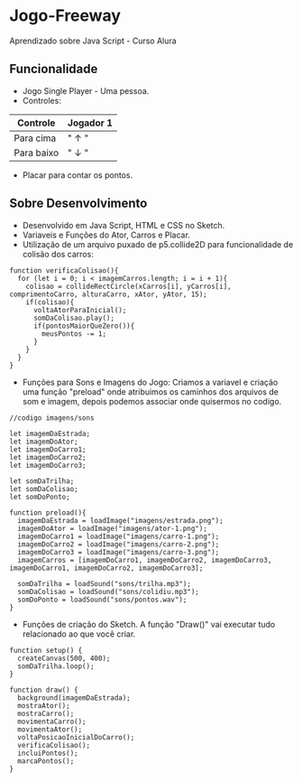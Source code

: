 # Jogo-Freeway
Aprendizado sobre Java Script - Curso Alura

## Funcionalidade
- Jogo Single Player - Uma pessoa.
- Controles:

| Controle | Jogador  1 |
| ------------- | ------------- |
| Para cima  | " ↑ " |
| Para baixo  | " ↓ " |
- Placar para contar os pontos.

## Sobre Desenvolvimento
- Desenvolvido em Java Script, HTML e CSS no Sketch.
- Variaveis e Funções do Ator, Carros e Placar.
- Utilização de um arquivo puxado de p5.collide2D para funcionalidade de colisão dos carros:
```
function verificaColisao(){
  for (let i = 0; i < imagemCarros.length; i = i + 1){
    colisao = collideRectCircle(xCarros[i], yCarros[i], comprimentoCarro, alturaCarro, xAtor, yAtor, 15);
    if(colisao){
      voltaAtorParaInicial();
      somDaColisao.play();
      if(pontosMaiorQueZero()){
        meusPontos -= 1;
      }
    }
  }
}
```
- Funções para Sons e Imagens do Jogo:
Criamos a variavel e criação uma função "preload" onde atribuimos os caminhos dos arquivos de som e imagem, depois podemos associar onde quisermos no codigo.
```
//codigo imagens/sons

let imagemDaEstrada;
let imagemDoAtor;
let imagemDoCarro1;
let imagemDoCarro2;
let imagemDoCarro3;

let somDaTrilha;
let somDaColisao;
let somDoPonto;

function preload(){
  imagemDaEstrada = loadImage("imagens/estrada.png");
  imagemDoAtor = loadImage("imagens/ator-1.png");
  imagemDoCarro1 = loadImage("imagens/carro-1.png");
  imagemDoCarro2 = loadImage("imagens/carro-2.png");
  imagemDoCarro3 = loadImage("imagens/carro-3.png");
  imagemCarros = [imagemDoCarro1, imagemDoCarro2, imagemDoCarro3, imagemDoCarro1, imagemDoCarro2, imagemDoCarro3];
  
  somDaTrilha = loadSound("sons/trilha.mp3");
  somDaColisao = loadSound("sons/colidiu.mp3");
  somDoPonto = loadSound("sons/pontos.wav");
}
```
- Funções de criação do Sketch.
A função "Draw()" vai executar tudo relacionado ao que você criar.
```
function setup() {
  createCanvas(500, 400);
  somDaTrilha.loop();
}

function draw() {
  background(imagemDaEstrada);
  mostraAtor();
  mostraCarro();
  movimentaCarro();
  movimentaAtor();
  voltaPosicaoInicialDoCarro();
  verificaColisao();
  incluiPontos();
  marcaPontos();
}
```

